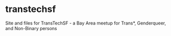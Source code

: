 transtechsf
===========

Site and files for TransTechSF - a Bay Area meetup for Trans*, Genderqueer, and Non-Binary persons
